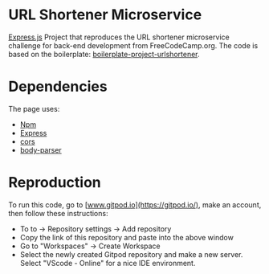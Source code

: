 # URL Shortener Microservice 

[Express.js](https://expressjs.com/) Project that reproduces the URL shortener microservice challenge for back-end development from FreeCodeCamp.org. The code is based on the boilerplate: [boilerplate-project-urlshortener](https://github.com/freeCodeCamp/boilerplate-project-urlshortener/).

# Dependencies
The page uses:

- [Npm](https://www.npmjs.com/)
- [Express](https://expressjs.com/)
- [cors](https://www.npmjs.com/package/cors)
- [body-parser](https://www.npmjs.com/package/body-parser)

# Reproduction
To run this code, go to [www.gitpod.io](https://gitpod.io/), make an account, then follow these instructions:

- To to <Username> -> Repository settings -> Add repository
- Copy the link of this repository and paste into the above window
- Go to "Workspaces" -> Create Workspace
- Select the newly created Gitpod repository and make a new server. Select "VScode - Online" for a nice IDE environment. 
